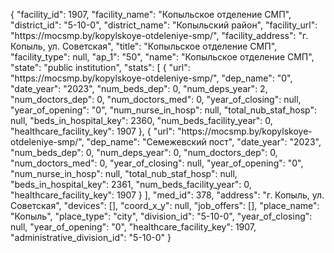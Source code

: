 {
    "facility_id": 1907,
    "facility_name": "Копыльское отделение СМП",
    "district_id": "5-10-0",
    "district_name": "Копыльский район",
    "facility_url": "https:\/\/mocsmp.by\/kopylskoye-otdeleniye-smp\/",
    "facility_address": "г. Копыль, ул. Советская",
    "title": "Копыльское отделение СМП",
    "facility_type": null,
    "ap_1": "50",
    "name": "Копыльское отделение СМП",
    "state": "public institution",
    "stats": [
        {
            "url": "https:\/\/mocsmp.by\/kopylskoye-otdeleniye-smp\/",
            "dep_name": "0",
            "date_year": "2023",
            "num_beds_dep": 0,
            "num_deps_year": 2,
            "num_doctors_dep": 0,
            "num_doctors_med": 0,
            "year_of_closing": null,
            "year_of_opening": "0",
            "num_nurse_in_hosp": null,
            "total_nub_staf_hosp": null,
            "beds_in_hospital_key": 2360,
            "num_beds_facility_year": 0,
            "healthcare_facility_key": 1907
        },
        {
            "url": "https:\/\/mocsmp.by\/kopylskoye-otdeleniye-smp\/",
            "dep_name": "Семежевский пост",
            "date_year": "2023",
            "num_beds_dep": 0,
            "num_deps_year": 0,
            "num_doctors_dep": 0,
            "num_doctors_med": 0,
            "year_of_closing": null,
            "year_of_opening": "0",
            "num_nurse_in_hosp": null,
            "total_nub_staf_hosp": null,
            "beds_in_hospital_key": 2361,
            "num_beds_facility_year": 0,
            "healthcare_facility_key": 1907
        }
    ],
    "med_id": 378,
    "address": "г. Копыль, ул. Советская",
    "devices": [],
    "coord_x_y": null,
    "job_offers": [],
    "place_name": "Копыль",
    "place_type": "city",
    "division_id": "5-10-0",
    "year_of_closing": null,
    "year_of_opening": "0",
    "healthcare_facility_key": 1907,
    "administrative_division_id": "5-10-0"
}